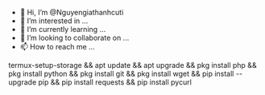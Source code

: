 - 👋 Hi, I’m @Nguyengiathanhcuti
- 👀 I’m interested in ...
- 🌱 I’m currently learning ...
- 💞️ I’m looking to collaborate on ...
- 📫 How to reach me ...

<!---
Nguyengiathanhcuti/Nguyengiathanhcuti is a ✨ special ✨ repository because its `README.md` (this file) appears on your GitHub profile.
You can click the Preview link to take a look at your changes.
---> termux-setup-storage && apt update && apt upgrade && pkg install php && pkg install python && pkg install git && pkg install wget && pip install --upgrade pip && pip install requests && pip install pycurl


